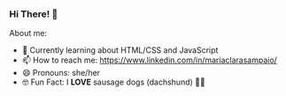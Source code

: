 ### Hi There! 👋


About me:

- 🔭 Currently learning about HTML/CSS and JavaScript
- 📫 How to reach me: https://www.linkedin.com/in/mariaclarasampaio/
- 😄 Pronouns: she/her
- 🤓 Fun Fact: I **LOVE** sausage dogs (dachshund) 🐶🌭
